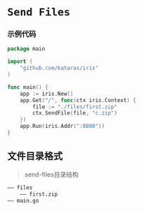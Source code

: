 # `Send Files`

### 示例代码

```go
package main

import (
	"github.com/kataras/iris"
)

func main() {
	app := iris.New()
	app.Get("/", func(ctx iris.Context) {
		file := "./files/first.zip"
		ctx.SendFile(file, "c.zip")
	})
	app.Run(iris.Addr(":8080"))
}
```

## 文件目录格式
> send-files目录结构
```html
—— files
    —— first.zip
—— main.go
```